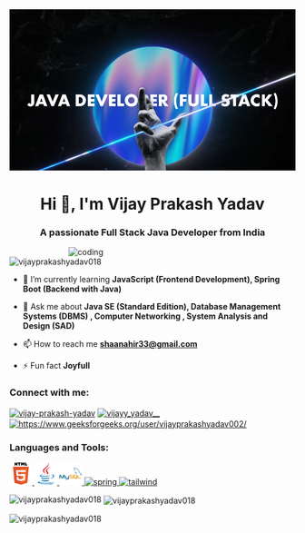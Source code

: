 <div align="center">
<img src="https://github.com/vijayprakashyadav018/vijayprakashyadav018/blob/main/standard%20(4).gif" alt="MasterHead">
</div> 
<h1 align="center">Hi 👋, I'm Vijay Prakash Yadav</h1>
<h3 align="center">A passionate Full Stack Java Developer
 from India  </h3>
<img align="right" alt="coding" width="400" src="https://media1.giphy.com/media/v1.Y2lkPTc5MGI3NjExMXZ2a3RoMTRsNjNuZWJtNTRxdzZ3amJzaTV3aDg4YnJmaTUwaHUwbiZlcD12MV9pbnRlcm5hbF9naWZfYnlfaWQmY3Q9cw/H7f5ZGjvKXBaLbBigO/giphy.gif">


<p align="left"> <img src="https://komarev.com/ghpvc/?username=vijayprakashyadav018&label=Profile%20views&color=0e75b6&style=flat" alt="vijayprakashyadav018" /> </p>

- 🌱 I’m currently learning **JavaScript (Frontend Development), Spring Boot (Backend with Java)**

- 💬 Ask me about **Java SE (Standard Edition), Database Management Systems (DBMS) , Computer Networking , System Analysis and Design (SAD)**

- 📫 How to reach me **shaanahir33@gmail.com**

- ⚡ Fun fact **Joyfull**

<h3 align="left">Connect with me:</h3>
<p align="left">
<a href="https://linkedin.com/in/vijay-prakash-yadav" target="blank"><img align="center" src="https://raw.githubusercontent.com/rahuldkjain/github-profile-readme-generator/master/src/images/icons/Social/linked-in-alt.svg" alt="vijay-prakash-yadav" height="30" width="40" /></a>
<a href="https://instagram.com/vijayy_yadav__" target="blank"><img align="center" src="https://raw.githubusercontent.com/rahuldkjain/github-profile-readme-generator/master/src/images/icons/Social/instagram.svg" alt="vijayy_yadav__" height="30" width="40" /></a>
<a href="https://auth.geeksforgeeks.org/user/vijayprakashyadav002/" target="blank"><img align="center" src="https://raw.githubusercontent.com/rahuldkjain/github-profile-readme-generator/master/src/images/icons/Social/geeks-for-geeks.svg" alt="https://www.geeksforgeeks.org/user/vijayprakashyadav002/" height="30" width="40" /></a>
</p>

<h3 align="left">Languages and Tools:</h3>
<p align="left"> <a href="https://www.w3.org/html/" target="_blank" rel="noreferrer"> <img src="https://raw.githubusercontent.com/devicons/devicon/master/icons/html5/html5-original-wordmark.svg" alt="html5" width="40" height="40"/> </a> <a href="https://www.java.com" target="_blank" rel="noreferrer"> <img src="https://raw.githubusercontent.com/devicons/devicon/master/icons/java/java-original.svg" alt="java" width="40" height="40"/> </a> <a href="https://www.mysql.com/" target="_blank" rel="noreferrer"> <img src="https://raw.githubusercontent.com/devicons/devicon/master/icons/mysql/mysql-original-wordmark.svg" alt="mysql" width="40" height="40"/> </a> <a href="https://spring.io/" target="_blank" rel="noreferrer"> <img src="https://www.vectorlogo.zone/logos/springio/springio-icon.svg" alt="spring" width="40" height="40"/> </a> <a href="https://tailwindcss.com/" target="_blank" rel="noreferrer"> <img src="https://www.vectorlogo.zone/logos/tailwindcss/tailwindcss-icon.svg" alt="tailwind" width="40" height="40"/> </a> </p>

<p><img align="left" src="https://github-readme-stats.vercel.app/api/top-langs?username=vijayprakashyadav018&show_icons=true&locale=en&layout=compact" alt="vijayprakashyadav018" /></p>

<p>&nbsp;<img align="center" src="https://github-readme-stats.vercel.app/api?username=vijayprakashyadav018&show_icons=true&locale=en" alt="vijayprakashyadav018" /></p>

<p><img align="center" src="https://github-readme-streak-stats.herokuapp.com/?user=vijayprakashyadav018&" alt="vijayprakashyadav018" /></p>

